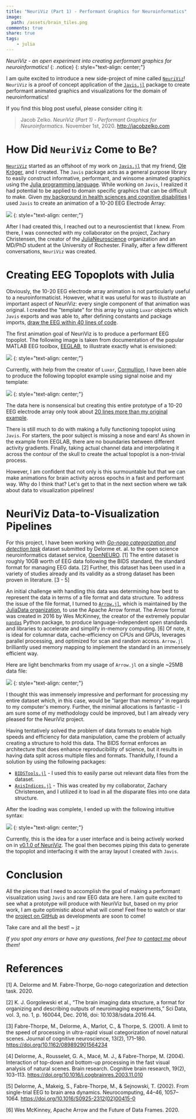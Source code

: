 ```yaml
---
title: "NeuriViz (Part 1) - Performant Graphics for Neuroinformatics"
image:
  path: /assets/brain_tiles.png
comments: true
share: true
tags:
    - julia
---
```


*NeuriViz - an open experiment into creating performant graphics for neuroinformatics!*
{: .notice}
{: style="text-align: center;"}

I am quite excited to introduce a new side-project of mine called [`NeuriViz`](https://github.com/TheCedarPrince/NeuriViz)!
`NeuriViz` is a proof of concept application of the [`Javis.jl`](https://github.com/Wikunia/Javis.jl) package to create performant animated graphics and visualizations for the domain of neuroinformatics!

If you find this blog post useful, please consider citing it:

> Jacob Zelko. _NeuriViz (Part 1) - Performant Graphics for Neuroinformatics_. November 1st, 2020. http://jacobzelko.com

# How Did `NeuriViz` Come to Be?

[`NeuriViz`](https://github.com/TheCedarPrince/NeuriViz) started as an offshoot of my work on [`Javis.jl`](https://github.com/Wikunia/Javis.jl) that my friend, [Ole Kröger](https://opensourc.es/about/), and I created.
The `Javis` package acts as a general purpose library to easily construct informative, performant, and winsome animated graphics using the [Julia programming language](https://julialang.org/).
While working on `Javis`, I realized it had potential to be applied to domain specific graphics that can be difficult to make.
Given [my background in health sciences and cognitive disabilities](/) I used `Javis` to create an animation of a 10-20 EEG Electrode Array:

![](/assets/simple_10_20_array.gif)
{: style="text-align: center;"}

After I had created this, I reached out to a neuroscientist that I knew.
From there, I was connected with my collaborator on the project, Zachary Christensen, the creator of the [JuliaNeuroscience](https://github.com/JuliaNeuroscience) organization and an MD/PhD student at the University of Rochester.
Finally, after a few different conversations, `NeuriViz` was created.

# Creating EEG Topoplots with Julia

Obviously, the 10-20 EEG electrode array animation is not particularly useful to a neuroinformaticist. 
However, what it was useful for was to illustrate an important aspect of NeuriViz: every single component of that animation was original.
I created the "template" for this array by using `Luxor` objects which `Javis` exports and was able to, after defining constants and package imports, [draw the EEG within 40 lines of code](https://wikunia.github.io/Javis.jl/stable/tutorials/tutorial_2/#Full-Code).

The first animation goal of NeuriViz is to produce a performant EEG topoplot.
The following image is taken from documentation of the popular MATLAB EEG toolbox, [EEGLAB](https://sccn.ucsd.edu/eeglab/index.php), to illustrate exactly what is envisioned:

![](/assets/eeglab_topoplot.jpg)
{: style="text-align: center;"}

Currently, with help from the creator of `Luxor`, [Cormullion](http://github.com/cormullion), I have been able to produce the following topoplot example using signal noise and my template:

![](/assets/proto_eeg_topo.jpg)
{: style="text-align: center;"}

The data here is nonsensical but creating this entire prototype of a 10-20 EEG electrode array only took about [20 lines more than my original example](https://gist.github.com/TheCedarPrince/592ec8112302af4230ccc27614303a6f).

There is still much to do with making a fully functioning topoplot using `Javis`.
For starters, the poor subject is missing a nose and ears!
As shown in the example from EEGLAB, there are no boundaries between different activity gradients. 
Finally, taking actual channel data and interpolating it across the contour of the skull to create the actual topoplot is a non-trivial process.

However, I am confident that not only is this surmountable but that we can make animations for brain activity across epochs in a fast and performant way.
Why do I think that? 
Let's get to that in the next section where we talk about data to visualization pipelines!

# NeuriViz Data-to-Visualization Pipelines

For this project, I have been working with [_Go-nogo categorization and detection task_](https://openneuro.org/datasets/ds002680/versions/1.0.0) dataset submitted by Delorme et. al. to the open science neuroinformatics dataset service, [OpenNEURO](https://openneuro.org/). [1]
The entire dataset is roughly 10GB worth of EEG data following the BIDS standard, the standard format for managing EEG data. [2] 
Further, this dataset has been used in a variety of studies already and its validity as a strong dataset has been proven in literature. [3 - 5]

An initial challenge with handling this data was determining how best to represent the data in terms of a file format and data structure.
To address the issue of the file format, I turned to [`Arrow.jl`](https://github.com/JuliaData/Arrow.jl), which is maintained by the [JuliaData organization](https://github.com/JuliaData), to use the Apache Arrow format.
The Arrow format was created in 2016 by Wes McKinney, the creator of the extremely popular [`pandas`](https://pandas.pydata.org/) Python package, to produce language-independent open standards and libraries to accelerate and simplify in-memory computing. [6]
Of note, it is ideal for columnar data, cache-efficiency on CPUs and GPUs, leverages parallel processing, and optimized for scan and random access.
`Arrow.jl` brilliantly used memory mapping to implement the standard in an immensely efficient way.

Here are light benchmarks from my usage of `Arrow.jl` on a single ~25MB data file:

![](/assets/arrow_benchmarks.png)
{: style="text-align: center;"}

I thought this was immensely impressive and performant for processing my entire dataset which, in this case, would be "larger than memory" in regards to my computer's memory.
Further, the minimal allocations is fantastic - I am sure some of my methodology could be improved, but I am already very pleased for the NeuriViz project.

Having tentatively solved the problem of data formats to enable high speeds and efficiency for data manipulation, came the problem of actually creating a structure to hold this data.
The BIDS format enforces an architecture that does enhance reproducibility of science, but it results in having data split across multiple files and formats. 
Thankfully, I found a solution by using the following packages: 

- [`BIDSTools.jl`](https://github.com/TRIImaging/BIDSTools.jl) - I used this to easily parse out relevant data files from the dataset.
- [`AxisIndices.jl`](https://github.com/Tokazama/AxisIndices.jl) - This was created by my collaborator, Zachary Christensen, and I utilized it to load in all the disparate files into one data structure.

After the loading was complete, I ended up with the following intuitive syntax:

![](/assets/load_eeg_data.jpeg)
{: style="text-align: center;"}

Currently, this is the idea for a user interface and is being actively worked on in [v0.1.0 of NeuriViz](https://github.com/TheCedarPrince/NeuriViz).
The goal then becomes piping this data to generate the topoplot and interfacing it with the array layout I created with `Javis`.

# Conclusion

All the pieces that I need to accomplish the goal of making a performant visualization using `Javis` and raw EEG data are here.
I am quite excited to see what a prototype will produce with NeuriViz but, based on my prior work, I am quite optimistic about what will come!
Feel free to watch or star the [project on GitHub](https://github.com/TheCedarPrince/NeuriViz) as developments are soon to come!

Take care and all the best! ~ jz

_If you spot any errors or have any questions, feel free to [contact me](/contact/) about them!_

# References 

[1] A. Delorme and M. Fabre-Thorpe, Go-nogo categorization and detection task. 2020.

[2] K. J. Gorgolewski et al., “The brain imaging data structure, a format for organizing and describing outputs of neuroimaging experiments,” Sci Data, vol. 3, no. 1, p. 160044, Dec. 2016, doi: 10.1038/sdata.2016.44.

[3] Fabre-Thorpe, M., Delorme, A., Marlot, C., & Thorpe, S. (2001). A limit to the speed of processing in ultra-rapid visual categorization of novel natural scenes. Journal of cognitive neuroscience, 13(2), 171–180. https://doi.org/10.1162/089892901564234 

[4] Delorme, A., Rousselet, G. A., Macé, M. J., & Fabre-Thorpe, M. (2004). Interaction of top-down and bottom-up processing in the fast visual analysis of natural scenes. Brain research. Cognitive brain research, 19(2), 103–113. https://doi.org/10.1016/j.cogbrainres.2003.11.010 

[5] Delorme, A., Makeig, S., Fabre-Thorpe, M., & Sejnowski, T. (2002). From single-trial EEG to brain area dynamics. Neurocomputing, 44–46, 1057–1064. https://doi.org/10.1016/S0925-2312(02)00415-0

[6] Wes McKinney, Apache Arrow and the Future of Data Frames. 2020.

